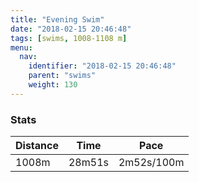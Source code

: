```yaml
---
title: "Evening Swim"
date: "2018-02-15 20:46:48"
tags: [swims, 1008-1108 m]
menu:
  nav:
    identifier: "2018-02-15 20:46:48"
    parent: "swims"
    weight: 130
---
```


### Stats

| Distance | Time | Pace |
|----------|------|------|
|1008m|28m51s|2m52s/100m|
